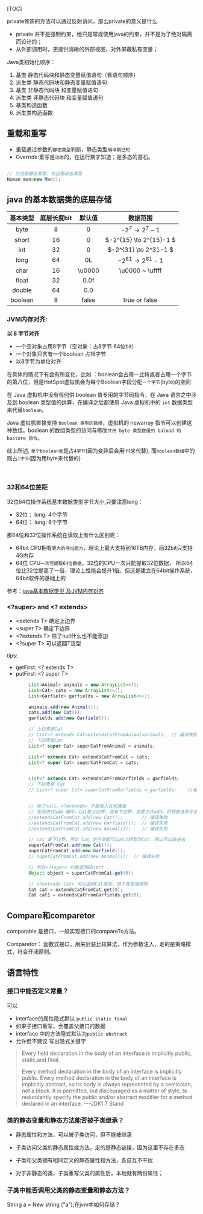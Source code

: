 [TOC]

private修饰的方法可以通过反射访问，那么private的意义是什么

+ private 并不是强制约束，他只是常规使用java的约束，并不是为了绝对隔离而设计的；
+ 从外部调用时，更提供清晰的外部视图，对外屏蔽私有变量；


Java类初始化顺序：

1. 基类 静态代码块和静态变量赋值语句（看语句顺序）
2. 派生类 静态代码块和静态变量赋值语句
3. 基类 非静态代码块 和变量赋值语句
4. 派生类 非静态代码块 和变量赋值语句
5. 基类构造函数
6. 派生类构造函数


## 重载和重写


- 重载通过参数的`静态类型`判断，静态类型`编译期已知`
- Override:重写是`动态`的，在运行期才知道；是多态的基石。


```java

// 左边是静态类型，右边是动态类型
Human man=new Man();

```




## java 的基本数据类的底层存储



|基本类型|底层长度bit|默认值|数据范围|
|:-:|:-:|:-:|:-:|
|byte   |8    |0    |$-2^{7} \to 2^{7}-1$|
|short  |16   |0    |$-2^{15} \to 2^{15}-1 $ |
|int    |32   |0    |$-2^{31} \to 2^31-1 $|
|long   |64   |0L   |$-2^{61} \to 2^{61} -1$
|char   |16   |\u0000|\u0000 ~ \uffff|
|float  |32   |0.0f |
|double |64   |0.0  |
|boolean|8    |false|true or false


### JVM内存对齐:


**以 8 字节对齐**
+ 一个空对象占用8字节（空对象：占8字节 64位bit）
+ 一个对象只含有一个boolean 占16字节
+ 以8字节为单位对齐


在具体的情况下有会有所变化，比如 ：boolean会占用一比特或者占用一个字节的第八位，但是HotSpot虚拟机会为每个Boolean字段分配`一个字节`(byte)的空间


在 Java 虚拟机中没有任何供 boolean 值专用的字节码指令，在 Java 语言之中涉及到 boolean 类型值的运算，在编译之后都使用 Java 虚拟机中的 `int` 数据类型来代替`boolean`。


Java 虚拟机直接支持 `boolean 类型的数组`，虚拟机的 newarray 指令可以创建这种数组。boolean 的数组类型的访问与修改`共用 byte 类型数组的 baload 和 bastore 指令`。

综上所述, `单个boolean型`是占`4字节`(因为变异后会用int来代替), 而`boolean数组`中的则占`1字节`(因为用byte来代替的)


 
### 32和64位差距
32位64位操作系统基本数据类型字节大小,只要注意long：
+ 32位： long: 4个字节 
+ 64位： long: 8个字节


那64位和32位操作系统在读取上有什么区别呢：

+ 64bit CPU拥有`更大的寻址能力`，理论上最大支持到16TB内存，而32bit只支持4G内存
+ 64位 CPU`一次可提取64位数据`，32位的CPU一次只能提取32位数据， 所以64位比32位提高了一倍，理论上性能会提升1倍。但这是建立在64bit操作系统，64bit软件的基础上的



参考：[java基本数据类型,及JVM内存对齐](https://blog.csdn.net/u010235716/article/details/79074598)



### <?super> and <? extends>

+ \<extends T> 确定上边界
+ \<super T> 确定下边界
+ \<?extends T> 除了null什么也不能添加
+ \<?super T> 可以返回T泛型

tips:
+ getFirst: \<? extends T>
+ putFirst: \<? super T>

```java
        List<Animal> animals = new ArrayList<>();
        List<Cat> cats = new ArrayList<>();
        List<Garfield> garfields = new ArrayList<>();

        animals.add(new Animal());
        cats.add(new Cat());
        garfields.add(new Garfield());

        // 上边界是Cat
        // List<? extends Cat>extendsCatFromAnimal=animals;  // 编译失败
        // 下边界是Cat
        List<? super Cat> superCatFromAnimal = animals;

        List<? extends Cat> extendsCatFromCat = cats;
        List<? super Cat> superCatFromCat = cats;


        List<? extends Cat> extendsCatFromGarfields = garfields;
        // 下边界是 Cat
        // List<? super Cat> superCatFromGarfields = garfields;    //编译失败


        // 除了null。<?extends> 不能放入任何类型
        // 无法进行add 操作，Cat是上边界，没有下边界，如果允许add，将导致各种子类都可以放进去，起不到控制作用
        //extendsCatFromCat.add(new Cat());       // 编译失败
        //extendsCatFromCat.add(new Garfield());  // 编译失败
        //extendsCatFromCat.add(new Animal());    // 编译失败

        // cat 是下边界，所以 Cat 的子类都可以向上转型为Cat，所以可以放进去
        superCatFromCat.add(new Cat());
        superCatFromCat.add(new Garfield());
        // superCatFromCat.add(new Animal());  // 编译失败

        // 所有<?super> 只能返回Object
        Object object = superCatFromCat.get(0);

        // <?extends Cat> 可以返回Cat类型，但子类型被擦除
        Cat cat = extendsCatFromCat.get(0);
        Cat cat1 = extendsCatFromGarfields.get(0);
```


## Compare和comparetor


comparable 是接口，一般实现接口的compareTo方法。

Comparetor： 函数式接口，用来封装比较算法，作为参数注入，走的是策略模式，符合开闭原则。





## 语言特性



### 接口中能否定义常量？

可以


+ interface的属性隐式默认 `public static final`
+ 如果子接口重写，会覆盖父接口的数据
+ interface 中的方法隐式默认为`public abstract`
+ 允许但不建议 写出隐式关键字

> Every field declaration in the body of an interface is implicitly public, static,and final.
>
>Every method declaration in the body of an interface is implicitly public. 
Every method declaration in the body of an interface is implicitly abstract, so its body is always represented by a semicolon, not a block.
It is permitted, but discouraged as a matter of style, to redundantly specify the public and/or abstract modifier for a method declared in an interface.
---JDK1.7 Stand 

### 类的静态变量和静态方法能否被子类继承？


+ 静态属性和方法，可以被子类访问，但不能被继承
+ 子类访问父类的静态属性或方法，走的是静态链接，因为这里不存在多态
+ 子类和父类拥有相同定义的静态属性和方法，各自互不干扰

+ 对于非静态的类，子类重写父类的属性后，本地就有两份属性；


### 子类中能否调用父类的静态变量和静态方法？
String a = New string ("a");在jvm中如何存储？



